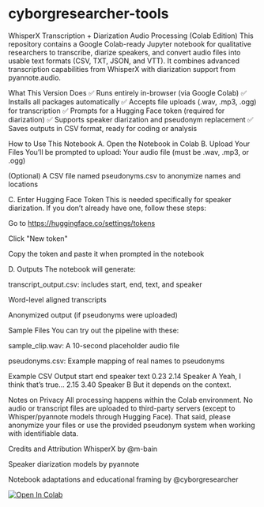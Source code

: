 # cyborgresearcher-tools

WhisperX Transcription + Diarization Audio Processing (Colab Edition)
This repository contains a Google Colab-ready Jupyter notebook for qualitative researchers to transcribe, diarize speakers, and convert audio files into usable text formats (CSV, TXT, JSON, and VTT). It combines advanced transcription capabilities from WhisperX with diarization support from pyannote.audio.

What This Version Does
✅ Runs entirely in-browser (via Google Colab)
✅ Installs all packages automatically
✅ Accepts file uploads (.wav, .mp3, .ogg) for transcription
✅ Prompts for a Hugging Face token (required for diarization)
✅ Supports speaker diarization and pseudonym replacement
✅ Saves outputs in CSV format, ready for coding or analysis

How to Use This Notebook
A. Open the Notebook in Colab
B. Upload Your Files
You’ll be prompted to upload:
Your audio file (must be .wav, .mp3, or .ogg)

(Optional) A CSV file named pseudonyms.csv to anonymize names and locations

C. Enter Hugging Face Token
This is needed specifically for speaker diarization.
If you don’t already have one, follow these steps:

Go to https://huggingface.co/settings/tokens

Click "New token"

Copy the token and paste it when prompted in the notebook

D. Outputs
The notebook will generate:

transcript_output.csv: includes start, end, text, and speaker

Word-level aligned transcripts

Anonymized output (if pseudonyms were uploaded)

Sample Files
You can try out the pipeline with these:

sample_clip.wav: A 10-second placeholder audio file

pseudonyms.csv: Example mapping of real names to pseudonyms

Example CSV Output
start	end	speaker	text
0.23	2.14	Speaker A	Yeah, I think that’s true…
2.15	3.40	Speaker B	But it depends on the context.

Notes on Privacy
All processing happens within the Colab environment. No audio or transcript files are uploaded to third-party servers (except to Whisper/pyannote models through Hugging Face). That said, please anonymize your files or use the provided pseudonym system when working with identifiable data.

Credits and Attribution
WhisperX by @m-bain

Speaker diarization models by pyannote

Notebook adaptations and educational framing by @cyborgresearcher

[![Open In Colab](https://colab.research.google.com/assets/colab-badge.svg)](https://colab.research.google.com/github/mrhallonline/cyborgresearcher-tools/blob/main/whisperx_colab_edition.ipynb)
